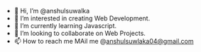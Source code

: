 - 👋 Hi, I’m @anshulsuwalka
- 👀 I’m interested in creating  Web Development.
- 🌱 I’m currently learning Javascript.
- 💞️ I’m looking to collaborate on Web Projects.
- 📫 How to reach me MAil me @anshulsuwlaka04@gmail.com

<!---
anshulsuwalka/anshulsuwalka is a ✨ special ✨ repository because its `README.md` (this file) appears on your GitHub profile.
You can click the Preview link to take a look at your changes.
--->
